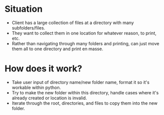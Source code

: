 # Situation

- Client has a large collection of files at a directory with many subfolders/files.  
- They want to collect them in one location for whatever reason, to print, etc.  
- Rather than navigating through many folders and printing, can just move them all to one directory and print en masse.   

# How does it work?

- Take user input of directory name/new folder name, format it so it's workable within python.  
- Try to make the new folder within this directory, handle cases where it's already created or location is invalid.  
- Iterate through the root, directories, and files to copy them into the new folder.  




